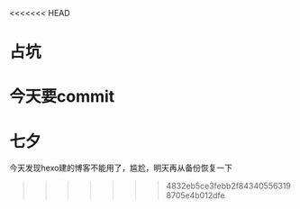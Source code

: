 <<<<<<< HEAD
# 占坑
今天要commit
=======
# 七夕
今天发现hexo建的博客不能用了，尴尬，明天再从备份恢复一下
>>>>>>> 4832eb5ce3febb2f843405563198705e4b012dfe
